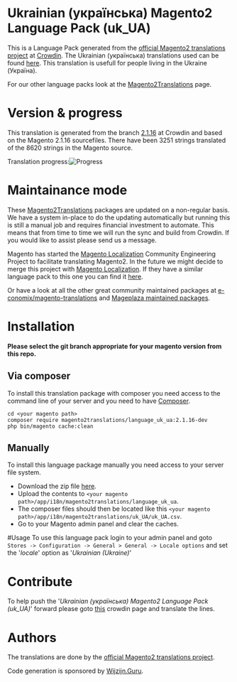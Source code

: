 # Ukrainian (українська) Magento2 Language Pack (uk_UA)
This is a Language Pack generated from the [official Magento2 translations project](https://crowdin.com/project/magento-2) at [Crowdin](https://crowdin.com).
The Ukrainian (українська) translations used can be found [here](https://crowdin.com/project/magento-2/uk).
This translation is usefull for people living in the Ukraine (Україна).

For our other language packs look at the [Magento2Translations](http://magento2translations.github.io/) page.

# Version & progress
This translation is generated from the branch [2.1.16](https://crowdin.com/project/magento-2/uk#/2.1.16) at Crowdin and based on the Magento 2.1.16 sourcefiles.
There have been  3251 strings translated of the 8620 strings in the Magento source.

Translation progress:![Progress](http://progressed.io/bar/38)

# Maintainance mode
These [Magento2Translations](http://magento2translations.github.io/) packages are updated on a non-regular basis. We have a system in-place to do the updating automatically but running this is still a manual job and requires financial investment to automate.
This means that from time to time we will run the sync and build from Crowdin. If you would like to assist please send us a message.

Magento has started the [Magento Localization](https://github.com/magento-l10n) Community Engineering Project to facilitate translating Magento2.
In the future we might decide to merge this project with [Magento Localization](https://github.com/magento-l10n).
If they have a similar language pack to this one you can find it [here](https://github.com/magento-l10n/language-uk_UA).

Or have a look at all the other great community maintained packages at [e-conomix/magento-translations](https://github.com/e-conomix/magento-translations) and [Mageplaza maintained packages](https://github.com/mageplaza?q=language).

# Installation
**Please select the git branch appropriate for your magento version from this repo.**
## Via composer
To install this translation package with composer you need access to the command line of your server and you need to have [Composer](https://getcomposer.org).
```
cd <your magento path>
composer require magento2translations/language_uk_ua:2.1.16-dev
php bin/magento cache:clean
```
## Manually
To install this language package manually you need access to your server file system.
* Download the zip file [here](https://github.com/Magento2Translations/language_uk_ua/archive/2.1.16.zip).
* Upload the contents to `<your magento path>/app/i18n/magento2translations/language_uk_ua`.
* The composer files should then be located like this `<your magento path>/app/i18n/magento2translations/uk_UA/uk_UA.csv`.
* Go to your Magento admin panel and clear the caches.

#Usage
To use this language pack login to your admin panel and goto `Stores -> Configuration -> General > General -> Locale options` and set the '*locale*' option as '*Ukrainian (Ukraine)*'

# Contribute
To help push the '*Ukrainian (українська) Magento2 Language Pack (uk_UA)*' forward please goto [this](https://crowdin.com/project/magento-2/uk) crowdin page and translate the lines.

# Authors
The translations are done by the [official Magento2 translations project](https://crowdin.com/project/magento-2).

Code generation is sponsored by [Wijzijn.Guru](http://www.wijzijn.guru/).
